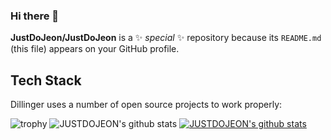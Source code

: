 ### Hi there 👋


**JustDoJeon/JustDoJeon** is a ✨ _special_ ✨ repository because its `README.md` (this file) appears on your GitHub profile.

## Tech Stack
Dillinger uses a number of open source projects to work properly:

![trophy](https://github-profile-trophy.vercel.app/?username=JUSTDOJEON)
![JUSTDOJEON's github stats](https://github-readme-stats.vercel.app/api?username=JUSTDOJEON&show_icons=true)
[![JUSTDOJEON's github stats](https://github-readme-stats.vercel.app/api/top-langs/?username=JUSTDOJEON&show_icons=true&hide_border=true&title_color=004386&icon_color=004386&layout=compact)](https://github.com/본인ID)

